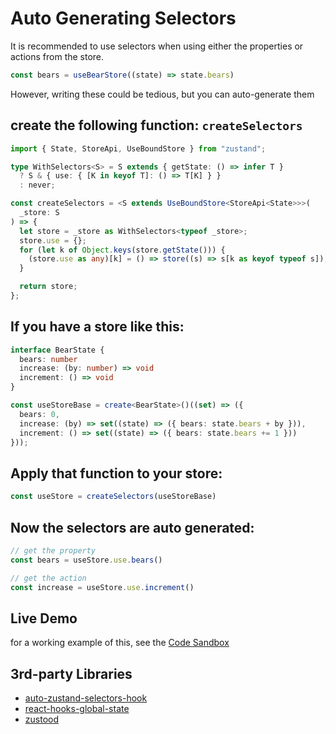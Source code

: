 # Auto Generating Selectors

It is recommended to use selectors when using either the properties or actions from the store.

```typescript
const bears = useBearStore((state) => state.bears)
```

However, writing these could be tedious, but you can auto-generate them

## create the following function: `createSelectors`

```typescript
import { State, StoreApi, UseBoundStore } from "zustand";

type WithSelectors<S> = S extends { getState: () => infer T }
  ? S & { use: { [K in keyof T]: () => T[K] } }
  : never;

const createSelectors = <S extends UseBoundStore<StoreApi<State>>>(
  _store: S
) => {
  let store = _store as WithSelectors<typeof _store>;
  store.use = {};
  for (let k of Object.keys(store.getState())) {
    (store.use as any)[k] = () => store((s) => s[k as keyof typeof s]);
  }

  return store;
};
```

## If you have a store like this:

```typescript
interface BearState {
  bears: number
  increase: (by: number) => void
  increment: () => void
}

const useStoreBase = create<BearState>()((set) => ({
  bears: 0,
  increase: (by) => set((state) => ({ bears: state.bears + by })),
  increment: () => set((state) => ({ bears: state.bears += 1 }))
}));
```

## Apply that function to your store:

```typescript
const useStore = createSelectors(useStoreBase)
```

## Now the selectors are auto generated:

```typescript
// get the property
const bears = useStore.use.bears()

// get the action
const increase = useStore.use.increment()
```

## Live Demo

for a working example of this, see the [Code Sandbox](https://codesandbox.io/s/zustand-auto-generate-selectors-9i0ob3?file=/src/store.ts:396-408)

## 3rd-party Libraries

- [auto-zustand-selectors-hook](https://github.com/Albert-Gao/auto-zustand-selectors-hook)
- [react-hooks-global-state](https://github.com/dai-shi/react-hooks-global-state)
- [zustood](https://github.com/udecode/zustood)
